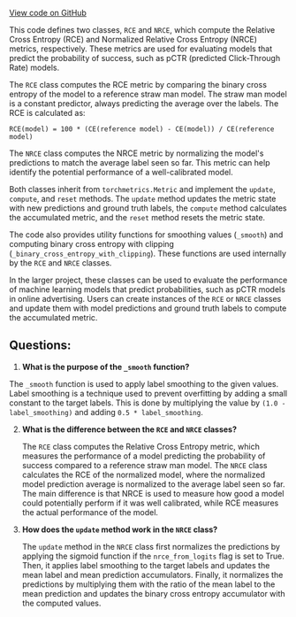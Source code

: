 [View code on GitHub](https://github.com/twitter/the-algorithm-ml/blob/master/metrics/rce.py)

This code defines two classes, `RCE` and `NRCE`, which compute the Relative Cross Entropy (RCE) and Normalized Relative Cross Entropy (NRCE) metrics, respectively. These metrics are used for evaluating models that predict the probability of success, such as pCTR (predicted Click-Through Rate) models.

The `RCE` class computes the RCE metric by comparing the binary cross entropy of the model to a reference straw man model. The straw man model is a constant predictor, always predicting the average over the labels. The RCE is calculated as:

```
RCE(model) = 100 * (CE(reference model) - CE(model)) / CE(reference model)
```

The `NRCE` class computes the NRCE metric by normalizing the model's predictions to match the average label seen so far. This metric can help identify the potential performance of a well-calibrated model.

Both classes inherit from `torchmetrics.Metric` and implement the `update`, `compute`, and `reset` methods. The `update` method updates the metric state with new predictions and ground truth labels, the `compute` method calculates the accumulated metric, and the `reset` method resets the metric state.

The code also provides utility functions for smoothing values (`_smooth`) and computing binary cross entropy with clipping (`_binary_cross_entropy_with_clipping`). These functions are used internally by the `RCE` and `NRCE` classes.

In the larger project, these classes can be used to evaluate the performance of machine learning models that predict probabilities, such as pCTR models in online advertising. Users can create instances of the `RCE` or `NRCE` classes and update them with model predictions and ground truth labels to compute the accumulated metric.
## Questions: 
 1. **What is the purpose of the `_smooth` function?**

   The `_smooth` function is used to apply label smoothing to the given values. Label smoothing is a technique used to prevent overfitting by adding a small constant to the target labels. This is done by multiplying the value by `(1.0 - label_smoothing)` and adding `0.5 * label_smoothing`.

2. **What is the difference between the `RCE` and `NRCE` classes?**

   The `RCE` class computes the Relative Cross Entropy metric, which measures the performance of a model predicting the probability of success compared to a reference straw man model. The `NRCE` class calculates the RCE of the normalized model, where the normalized model prediction average is normalized to the average label seen so far. The main difference is that NRCE is used to measure how good a model could potentially perform if it was well calibrated, while RCE measures the actual performance of the model.

3. **How does the `update` method work in the `NRCE` class?**

   The `update` method in the `NRCE` class first normalizes the predictions by applying the sigmoid function if the `nrce_from_logits` flag is set to True. Then, it applies label smoothing to the target labels and updates the mean label and mean prediction accumulators. Finally, it normalizes the predictions by multiplying them with the ratio of the mean label to the mean prediction and updates the binary cross entropy accumulator with the computed values.
